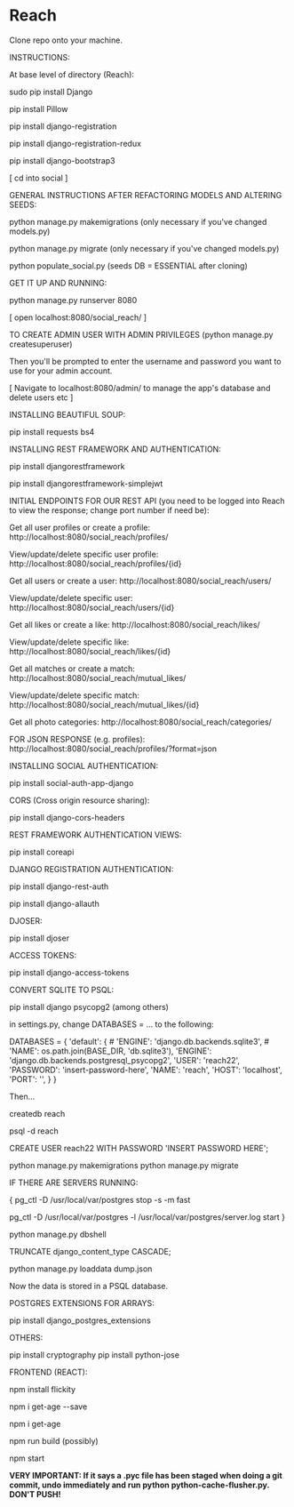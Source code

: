 # Reach

Clone repo onto your machine.

INSTRUCTIONS:

At base level of directory (Reach):

sudo pip install Django

pip install Pillow

pip install django-registration

pip install django-registration-redux

pip install django-bootstrap3

 [ cd into social ]

GENERAL INSTRUCTIONS AFTER REFACTORING MODELS AND ALTERING SEEDS:

python manage.py makemigrations (only necessary if you've changed models.py)

python manage.py migrate (only necessary if you've changed models.py)

python populate_social.py (seeds DB = ESSENTIAL after cloning)

GET IT UP AND RUNNING:

python manage.py runserver 8080

 [ open localhost:8080/social_reach/ ]

 TO CREATE ADMIN USER WITH ADMIN PRIVILEGES (python manage.py createsuperuser)

 Then you'll be prompted to enter the username and password you want to use for your admin account.

 [ Navigate to localhost:8080/admin/  to manage the app's database and delete users etc ]

 INSTALLING BEAUTIFUL SOUP:

 pip install requests bs4

 INSTALLING REST FRAMEWORK AND AUTHENTICATION:

 pip install djangorestframework

 pip install djangorestframework-simplejwt

 INITIAL ENDPOINTS FOR OUR REST API (you need to be logged into Reach to view the response; change port number if need be):

 Get all user profiles or create a profile: http://localhost:8080/social_reach/profiles/

 View/update/delete specific user profile: http://localhost:8080/social_reach/profiles/{id}

 Get all users or create a user: http://localhost:8080/social_reach/users/

 View/update/delete specific user: http://localhost:8080/social_reach/users/{id}

 Get all likes or create a like: http://localhost:8080/social_reach/likes/

 View/update/delete specific like: http://localhost:8080/social_reach/likes/{id}

 Get all matches or create a match: http://localhost:8080/social_reach/mutual_likes/

 View/update/delete specific match: http://localhost:8080/social_reach/mutual_likes/{id}

 Get all photo categories: http://localhost:8080/social_reach/categories/

 FOR JSON RESPONSE (e.g. profiles): http://localhost:8080/social_reach/profiles/?format=json

 INSTALLING SOCIAL AUTHENTICATION:

 pip install social-auth-app-django

 CORS (Cross origin resource sharing):

 pip install django-cors-headers

 REST FRAMEWORK AUTHENTICATION VIEWS:

 pip install coreapi

 DJANGO REGISTRATION AUTHENTICATION:

 pip install django-rest-auth

 pip install django-allauth

 DJOSER:

 pip install djoser

 ACCESS TOKENS:

 pip install django-access-tokens

CONVERT SQLITE TO PSQL:

pip install django psycopg2 (among others)

in settings.py, change DATABASES = ... to the following:

DATABASES = {
    'default': {
        # 'ENGINE': 'django.db.backends.sqlite3',
        # 'NAME': os.path.join(BASE_DIR, 'db.sqlite3'),
        'ENGINE': 'django.db.backends.postgresql_psycopg2',
        'USER': 'reach22',
        'PASSWORD': 'insert-password-here',
        'NAME': 'reach',
        'HOST': 'localhost',
        'PORT': '',
    }
}

Then... 

createdb reach

psql -d reach

CREATE USER reach22 WITH PASSWORD 'INSERT PASSWORD HERE';

python manage.py makemigrations
python manage.py migrate


IF THERE ARE SERVERS RUNNING: 

{
pg_ctl -D /usr/local/var/postgres stop -s -m fast

pg_ctl -D /usr/local/var/postgres -l /usr/local/var/postgres/server.log start
}

python manage.py dbshell

TRUNCATE django_content_type CASCADE;

python manage.py loaddata dump.json

Now the data is stored in a PSQL database.

POSTGRES EXTENSIONS FOR ARRAYS:

pip install django_postgres_extensions

OTHERS:

pip install cryptography
pip install python-jose

 FRONTEND (REACT):

 npm install flickity
 
 npm i get-age --save

 npm i get-age

 npm run build (possibly)

 npm start



  <b>VERY IMPORTANT: If it says a .pyc file has been staged when doing a git commit, undo immediately and run python python-cache-flusher.py. DON'T PUSH!<b>
